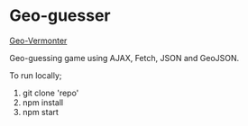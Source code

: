 # Geo-guesser

[Geo-Vermonter](https://cryptic-sands-53655.herokuapp.com/)

Geo-guessing game using AJAX, Fetch, JSON and GeoJSON.

To run locally;

1. git clone 'repo'
2. npm install
3. npm start
